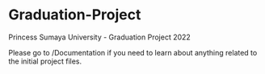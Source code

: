 # Graduation-Project
Princess Sumaya University - Graduation Project 2022

Please go to /Documentation if you need to learn about anything related to the initial project files.